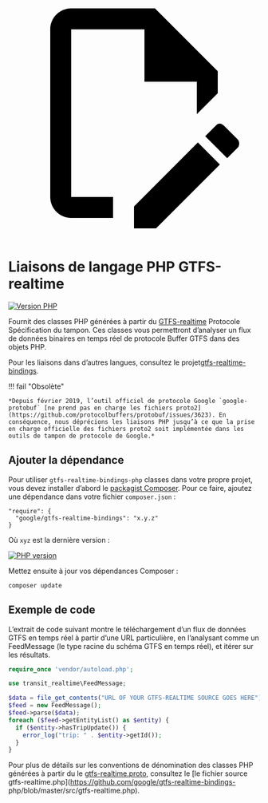 <a class="pencil-link" href="https://github.com/MobilityData/gtfs-realtime-bindings-php/edit/master/README.md" title="Edit this page" target="_blank">
    <svg class="pencil" xmlns="http://www.w3.org/2000/svg" viewBox="0 0 24 24"><path d="M10 20H6V4h7v5h5v3.1l2-2V8l-6-6H6c-1.1 0-2 .9-2 2v16c0 1.1.9 2 2 2h4v-2m10.2-7c.1 0 .3.1.4.2l1.3 1.3c.2.2.2.6 0 .8l-1 1-2.1-2.1 1-1c.1-.1.2-.2.4-.2m0 3.9L14.1 23H12v-2.1l6.1-6.1 2.1 2.1Z"></path></svg>
  </a>
 
# Liaisons de langage PHP GTFS-realtime 
 
 [![Version PHP](https://badge.fury.io/ph/google%2Fgtfs-realtime-bindings.svg)](https://badge.fury.io/ph/google%2Fgtfs-realtime-bindings) 
 
 Fournit des classes PHP générées à partir du [GTFS-realtime](https://github.com/google/transit/tree/master/gtfs-realtime) Protocole Spécification du tampon. Ces classes vous permettront d’analyser un flux de données binaires en temps réel de protocole Buffer GTFS dans des objets PHP. 
 
 Pour les liaisons dans d’autres langues, consultez le projet[gtfs-realtime-bindings](https://github.com/google/gtfs-realtime-bindings). 
 
!!! fail "Obsolète" 
 
    *Depuis février 2019, l’outil officiel de protocole Google `google-protobuf` [ne prend pas en charge les fichiers proto2](https://github.com/protocolbuffers/protobuf/issues/3623). En conséquence, nous déprécions les liaisons PHP jusqu’à ce que la prise en charge officielle des fichiers proto2 soit implémentée dans les outils de tampon de protocole de Google.* 
 
## Ajouter la dépendance 
 
 Pour utiliser `gtfs-realtime-bindings-php` classes dans votre propre projet, vous devez installer d’abord le [packagist Composer](https://packagist.org/packages/google/gtfs-realtime-bindings). Pour ce faire, ajoutez une dépendance dans votre fichier `composer.json` : 
 
```
"require": {
  "google/gtfs-realtime-bindings": "x.y.z"
}
```
 
 Où `xyz` est la dernière version : 
 
[![PHP version](https://badge.fury.io/ph/google%2Fgtfs-realtime-bindings.svg)](https://badge.fury.io/ph/google%2Fgtfs-realtime-bindings)
 
 Mettez ensuite à jour vos dépendances Composer : 
 
```
composer update
```

## Exemple de code 
 
 L’extrait de code suivant montre le téléchargement d’un flux de données GTFS en temps réel à partir d’une URL particulière, en l’analysant comme un FeedMessage (le type racine du schéma GTFS en temps réel), et itérer sur les résultats. 
 
```php
require_once 'vendor/autoload.php';

use transit_realtime\FeedMessage;

$data = file_get_contents("URL OF YOUR GTFS-REALTIME SOURCE GOES HERE");
$feed = new FeedMessage();
$feed->parse($data);
foreach ($feed->getEntityList() as $entity) {
  if ($entity->hasTripUpdate()) {
    error_log("trip: " . $entity->getId());
  }
}
``` 
 
 Pour plus de détails sur les conventions de dénomination des classes PHP générées à partir du le [gtfs-realtime.proto](https://github.com/google/transit/blob/master/gtfs-realtime/proto/gtfs-realtime.proto), consultez le [le fichier source gtfs-realtime.php](https://github.com/google/gtfs-realtime-bindings- php/blob/master/src/gtfs-realtime.php). 
